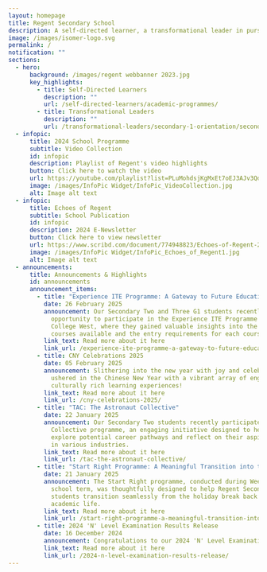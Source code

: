 ```yaml
---
layout: homepage
title: Regent Secondary School
description: A self-directed learner, a transformational leader in pursuit of excellence.
image: /images/isomer-logo.svg
permalink: /
notification: ""
sections:
  - hero:
      background: /images/regent webbanner 2023.jpg
      key_highlights:
        - title: Self-Directed Learners
          description: ""
          url: /self-directed-learners/academic-programmes/
        - title: Transformational Leaders
          description: ""
          url: /transformational-leaders/secondary-1-orientation/secondary-1-orientation-2024/
  - infopic:
      title: 2024 School Programme
      subtitle: Video Collection
      id: infopic
      description: Playlist of Regent's video highlights
      button: Click here to watch the video
      url: https://youtube.com/playlist?list=PLuMohdsjKgMxEt7oEJ3AJv3QdFJlNwxqA&si=oNn09CmJt_QveLe7
      image: /images/InfoPic Widget/InfoPic_VideoCollection.jpg
      alt: Image alt text
  - infopic:
      title: Echoes of Regent
      subtitle: School Publication
      id: infopic
      description: 2024 E-Newsletter
      button: Click here to view newsletter
      url: https://www.scribd.com/document/774948823/Echoes-of-Regent-2024
      image: /images/InfoPic Widget/InfoPic_Echoes_of_Regent1.jpg
      alt: Image alt text
  - announcements:
      title: Announcements & Highlights
      id: announcements
      announcement_items:
        - title: "Experience ITE Programme: A Gateway to Future Educational Pathways"
          date: 26 February 2025
          announcement: Our Secondary Two and Three G1 students recently had the
            opportunity to participate in the Experience ITE Programme at ITE
            College West, where they gained valuable insights into the diverse
            courses available and the entry requirements for each courses.
          link_text: Read more about it here
          link_url: /experience-ite-programme-a-gateway-to-future-educational-pathways/
        - title: CNY Celebrations 2025
          date: 05 February 2025
          announcement: Slithering into the new year with joy and celebration, Regenites
            ushered in the Chinese New Year with a vibrant array of engaging and
            culturally rich learning experiences!
          link_text: Read more about it here
          link_url: /cny-celebrations-2025/
        - title: "TAC: The Astronaut Collective"
          date: 22 January 2025
          announcement: Our Secondary Two students recently participated in the Astronaut
            Collective programme, an engaging initiative designed to help them
            explore potential career pathways and reflect on their aspirations
            in various industries.
          link_text: Read more about it here
          link_url: /tac-the-astronaut-collective/
        - title: "Start Right Programme: A Meaningful Transition into the New School Year"
          date: 21 January 2025
          announcement: The Start Right programme, conducted during Weeks 0 and 1 of the
            school term, was thoughtfully designed to help Regent Secondary
            students transition seamlessly from the holiday break back into
            academic life.
          link_text: Read more about it here
          link_url: /start-right-programme-a-meaningful-transition-into-the-new-school-year/
        - title: 2024 'N' Level Examination Results Release
          date: 16 December 2024
          announcement: Congratulations to our 2024 'N' Level Examinations Top Performers!
          link_text: Read more about it here
          link_url: /2024-n-level-examination-results-release/
---
```

